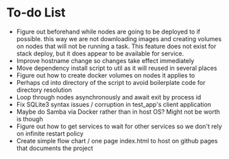 # To-do List

* Figure out beforehand while nodes are going to be deployed to if possible.
  this way we are not downloading images and creating volumes on nodes that
  will not be running a task. This feature does not exist for stack deploy,
  but it does appear to be available for service.
* Improve hostname change so changes take effect immediately
* Move dependency install script to util as it will reused in several places
* Figure out how to create docker volumes on nodes it applies to
* Perhaps cd into directory of the script to avoid boilerplate code for directory resolution
* Loop through nodes asynchronously and await exit by process id
* Fix SQLite3 syntax issues / corruption in test_app's client application
* Maybe do Samba via Docker rather than in host OS? Might not be worth is though
* Figure out how to get services to wait for other services so we don't rely on infinite restart policy
* Create simple flow chart / one page index.html to host on github pages that documents the project
